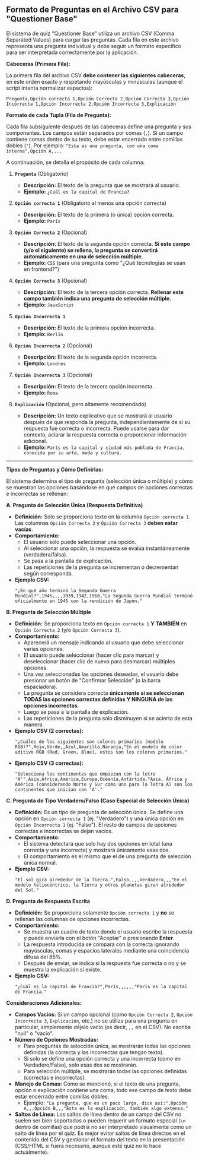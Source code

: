 ## Formato de Preguntas en el Archivo CSV para "Questioner Base"

El sistema de quiz "Questioner Base" utiliza un archivo CSV (Comma Separated Values) para cargar las preguntas. Cada fila en este archivo representa una pregunta individual y debe seguir un formato específico para ser interpretada correctamente por la aplicación.

**Cabeceras (Primera Fila):**

La primera fila del archivo CSV **debe contener las siguientes cabeceras**, en este orden exacto y respetando mayúsculas y minúsculas (aunque el script intenta normalizar espacios):

```
Pregunta,Opción correcta 1,Opción Correcta 2,Opción Correcta 3,Opción Incorrecta 1,Opción Incorrecta 2,Opción Incorrecta 3,Explicación
```

**Formato de cada Tupla (Fila de Pregunta):**

Cada fila subsiguiente después de las cabeceras define una pregunta y sus componentes. Los campos están separados por comas (`,`). Si un campo contiene comas dentro de su texto, debe estar encerrado entre comillas dobles (`"`). Por ejemplo: `"Esta es una pregunta, con una coma interna",Opción A,...`

A continuación, se detalla el propósito de cada columna:

1.  **`Pregunta`** (Obligatorio)
    *   **Descripción:** El texto de la pregunta que se mostrará al usuario.
    *   **Ejemplo:** `¿Cuál es la capital de Francia?`

2.  **`Opción correcta 1`** (Obligatorio al menos una opción correcta)
    *   **Descripción:** El texto de la primera (o única) opción correcta.
    *   **Ejemplo:** `París`

3.  **`Opción Correcta 2`** (Opcional)
    *   **Descripción:** El texto de la segunda opción correcta. **Si este campo (y/o el siguiente) se rellena, la pregunta se convertirá automáticamente en una de selección múltiple.**
    *   **Ejemplo:** `CSS` (para una pregunta como "¿Qué tecnologías se usan en frontend?")

4.  **`Opción Correcta 3`** (Opcional)
    *   **Descripción:** El texto de la tercera opción correcta. **Rellenar este campo también indica una pregunta de selección múltiple.**
    *   **Ejemplo:** `JavaScript`

5.  **`Opción Incorrecta 1`** 
    *   **Descripción:** El texto de la primera opción incorrecta.
    *   **Ejemplo:** `Berlín`

6.  **`Opción Incorrecta 2`** (Opcional)
    *   **Descripción:** El texto de la segunda opción incorrecta.
    *   **Ejemplo:** `Londres`

7.  **`Opción Incorrecta 3`** (Opcional)
    *   **Descripción:** El texto de la tercera opción incorrecta.
    *   **Ejemplo:** `Roma`

8.  **`Explicación`** (Opcional, pero altamente recomendado)
    *   **Descripción:** Un texto explicativo que se mostrará al usuario después de que responda la pregunta, independientemente de si su respuesta fue correcta o incorrecta. Puede usarse para dar contexto, aclarar la respuesta correcta o proporcionar información adicional.
    *   **Ejemplo:** `París es la capital y ciudad más poblada de Francia, conocida por su arte, moda y cultura.`

---

**Tipos de Preguntas y Cómo Definirlas:**

El sistema determina el tipo de pregunta (selección única o múltiple) y cómo se muestran las opciones basándose en qué campos de opciones correctas e incorrectas se rellenan:

**A. Pregunta de Selección Única (Respuesta Definitiva)**

*   **Definición:** Solo se proporciona texto en la columna `Opción correcta 1`. Las columnas `Opción Correcta 2` y `Opción Correcta 3` **deben estar vacías**.
*   **Comportamiento:**
    *   El usuario solo puede seleccionar una opción.
    *   Al seleccionar una opción, la respuesta se evalúa instantáneamente (verdadera/falsa).
    *   Se pasa a la pantalla de explicación.
    *   Las repeticiones de la pregunta se incrementan o decrementan según corresponda.
*   **Ejemplo CSV:**
    ```csv
    "¿En qué año terminó la Segunda Guerra Mundial?",1945,,,,1939,1942,1918,"La Segunda Guerra Mundial terminó oficialmente en 1945 con la rendición de Japón."
    ```

**B. Pregunta de Selección Múltiple**

*   **Definición:** Se proporciona texto en `Opción correcta 1` **Y TAMBIÉN** en `Opción Correcta 2` (y/o `Opción Correcta 3`).
*   **Comportamiento:**
    *   Aparecerá un mensaje indicando al usuario que debe seleccionar varias opciones.
    *   El usuario puede seleccionar (hacer clic para marcar) y deseleccionar (hacer clic de nuevo para desmarcar) múltiples opciones.
    *   Una vez seleccionadas las opciones deseadas, el usuario debe presionar un botón de "Confirmar Selección" (o la barra espaciadora).
    *   La pregunta se considera correcta **únicamente si se seleccionan TODAS las opciones correctas definidas Y NINGUNA de las opciones incorrectas**.
    *   Luego se pasa a la pantalla de explicación.
    *   Las repeticiones de la pregunta solo disminuyen si se acierta de esta manera.
*   **Ejemplo CSV (2 correctas):**
    ```csv
    "¿Cuáles de los siguientes son colores primarios (modelo RGB)?",Rojo,Verde,,Azul,Amarillo,Naranja,"En el modelo de color aditivo RGB (Red, Green, Blue), estos son los colores primarios."
    ```
*   **Ejemplo CSV (3 correctas):**
    ```csv
    "Selecciona los continentes que empiezan con la letra 'A'",Asia,África,América,Europa,Oceanía,Antártida,"Asia, África y América (considerando Norte y Sur como uno para la letra A) son los continentes que inician con 'A'."
    ```

**C. Pregunta de Tipo Verdadero/Falso (Caso Especial de Selección Única)**

*   **Definición:** Es un tipo de pregunta de selección única. Se define una opción en `Opción correcta 1` (ej. "Verdadero") y una única opción en `Opción Incorrecta 1` (ej. "Falso"). El resto de campos de opciones correctas e incorrectas se dejan vacíos.
*   **Comportamiento:**
    *   El sistema detectará que solo hay dos opciones en total (una correcta y una incorrecta) y mostrará únicamente esas dos.
    *   El comportamiento es el mismo que el de una pregunta de selección única normal.
*   **Ejemplo CSV:**
    ```csv
    "El sol gira alrededor de la Tierra.",Falso,,,,Verdadero,,,"En el modelo heliocéntrico, la Tierra y otros planetas giran alrededor del Sol."
    ```

**D. Pregunta de Respuesta Escrita**

*   **Definición:** Se proporciona solamente `Opción correcta 1` y **no** se rellenan las columnas de opciones incorrectas.
*   **Comportamiento:**
    *   Se muestra un cuadro de texto donde el usuario escribe la respuesta y puede enviarla con el botón "Aceptar" o presionando **Enter**.
    *   La respuesta introducida se compara con la correcta ignorando mayúsculas, comas y espacios laterales mediante una coincidencia difusa del 85%.
    *   Después de enviar, se indica si la respuesta fue correcta o no y se muestra la explicación si existe.
*   **Ejemplo CSV:**
    ```csv
    "¿Cuál es la capital de Francia?",París,,,,,,"París es la capital de Francia."
    ```

**Consideraciones Adicionales:**

*   **Campos Vacíos:** Si un campo opcional (como `Opción Correcta 2`, `Opción Incorrecta 3`, `Explicación`, etc.) no se utiliza para una pregunta en particular, simplemente déjelo vacío (es decir, `,,` en el CSV). No escriba "null" o "vacío".
*   **Número de Opciones Mostradas:**
    *   Para preguntas de selección única, se mostrarán todas las opciones definidas (la correcta y las incorrectas que tengan texto).
    *   Si solo se define una opción correcta y una incorrecta (como en Verdadero/Falso), solo esas dos se mostrarán.
    *   Para selección múltiple, se mostrarán todas las opciones definidas (correctas e incorrectas).
*   **Manejo de Comas:** Como se mencionó, si el texto de una pregunta, opción o explicación contiene una coma, todo ese campo de texto debe estar encerrado entre comillas dobles.
    *   Ejemplo: `"La pregunta, que es un poco larga, dice así:",Opción A,,,Opción B,,,"Esta es la explicación, también algo extensa."`
*   **Saltos de Línea:** Los saltos de línea dentro de un campo del CSV no suelen ser bien soportados o pueden requerir un formato especial (`\n` dentro de comillas) que podría no ser interpretado visualmente como un salto de línea por el quiz. Es mejor evitar saltos de línea directos en el contenido del CSV y gestionar el formato del texto en la presentación (CSS/HTML si fuera necesario, aunque este quiz no lo hace actualmente).
